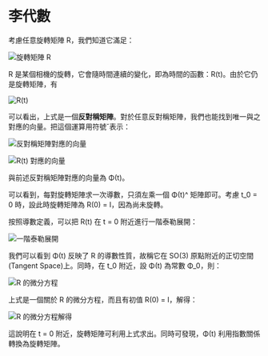 # 李代數

考慮任意旋轉矩陣 R，我們知道它滿足：

![旋轉矩陣 R](../image/formula4_5.png)

R 是某個相機的旋轉，它會隨時間連續的變化，即為時間的函數：R(t)。由於它仍是旋轉矩陣，有

![R(t)](../image/formula4_6.png)

可以看出，上式是一個**反對稱矩陣**。對於任意反對稱矩陣，我們也能找到唯一與之對應的向量。把這個運算用符號ˇ表示：

![反對稱矩陣對應的向量](../image/formula4_7.png)

![R(t) 對應的向量](../image/formula4_8.png)

與前述反對稱矩陣對應的向量為 Φ(t)。

可以看到，每對旋轉矩陣求一次導數，只須左乘一個 Φ(t)^ 矩陣即可。考慮 t_0 = 0 時，設此時旋轉矩陣為 R(0) = I，因為尚未旋轉。

按照導數定義，可以把 R(t) 在 t = 0 附近進行一階泰勒展開：

![一階泰勒展開](../image/formula4_9.png)

我們可以看到 Φ(t) 反映了 R 的導數性質，故稱它在 SO(3) 原點附近的正切空間(Tangent Space)上。同時，在 t_0 附近，設 Φ(t) 為常數 Φ_0，則：

![R 的微分方程](../image/formula4_9_2.png)

上式是一個關於 R 的微分方程，而且有初值 R(0) = I，解得：

![R 的微分方程解得](../image/formula4_10.png)

這說明在 t = 0 附近，旋轉矩陣可利用上式求出。同時可發現，Φ(t) 利用指數關係轉換為旋轉矩陣。
